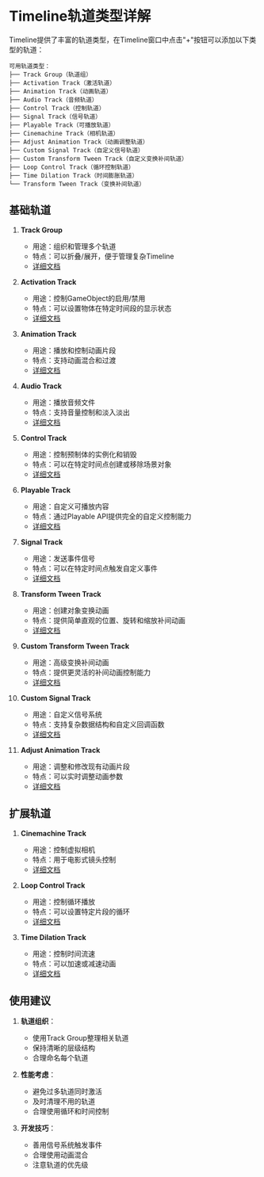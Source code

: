 # Timeline轨道类型详解

Timeline提供了丰富的轨道类型，在Timeline窗口中点击"+"按钮可以添加以下类型的轨道：

```
可用轨道类型：
├── Track Group（轨道组）
├── Activation Track（激活轨道）
├── Animation Track（动画轨道）
├── Audio Track（音频轨道）
├── Control Track（控制轨道）
├── Signal Track（信号轨道）
├── Playable Track（可播放轨道）
├── Cinemachine Track（相机轨道）
├── Adjust Animation Track（动画调整轨道）
├── Custom Signal Track（自定义信号轨道）
├── Custom Transform Tween Track（自定义变换补间轨道）
├── Loop Control Track（循环控制轨道）
├── Time Dilation Track（时间膨胀轨道）
└── Transform Tween Track（变换补间轨道）
```

## 基础轨道
1. **Track Group**
   - 用途：组织和管理多个轨道
   - 特点：可以折叠/展开，便于管理复杂Timeline
   - [详细文档](Timeline_Tracks/Track_Group.md)

2. **Activation Track**
   - 用途：控制GameObject的启用/禁用
   - 特点：可以设置物体在特定时间段的显示状态
   - [详细文档](Timeline_Tracks/Activation_Track.md)

3. **Animation Track**
   - 用途：播放和控制动画片段
   - 特点：支持动画混合和过渡
   - [详细文档](Timeline_Tracks/Animation_Track.md)

4. **Audio Track**
   - 用途：播放音频文件
   - 特点：支持音量控制和淡入淡出
   - [详细文档](Timeline_Tracks/Audio_Track.md)

5. **Control Track**
   - 用途：控制预制体的实例化和销毁
   - 特点：可以在特定时间点创建或移除场景对象
   - [详细文档](Timeline_Tracks/Control_Track.md)

6. **Playable Track**
   - 用途：自定义可播放内容
   - 特点：通过Playable API提供完全的自定义控制能力
   - [详细文档](Timeline_Tracks/Playable_Track.md)

7. **Signal Track**
   - 用途：发送事件信号
   - 特点：可以在特定时间点触发自定义事件
   - [详细文档](Timeline_Tracks/Signal_Track.md)

8. **Transform Tween Track**
   - 用途：创建对象变换动画
   - 特点：提供简单直观的位置、旋转和缩放补间动画
   - [详细文档](Timeline_Tracks/Transform_Tween_Track.md)

9. **Custom Transform Tween Track**
   - 用途：高级变换补间动画
   - 特点：提供更灵活的补间动画控制能力
   - [详细文档](Timeline_Tracks/Custom_Transform_Tween_Track.md)

10. **Custom Signal Track**
    - 用途：自定义信号系统
    - 特点：支持复杂数据结构和自定义回调函数
    - [详细文档](Timeline_Tracks/Custom_Signal_Track.md)

11. **Adjust Animation Track**
    - 用途：调整和修改现有动画片段
    - 特点：可以实时调整动画参数
    - [详细文档](Timeline_Tracks/Adjust_Animation_Track.md)

## 扩展轨道
1. **Cinemachine Track**
   - 用途：控制虚拟相机
   - 特点：用于电影式镜头控制
   - [详细文档](Timeline_Tracks/Cinemachine_Track.md)

2. **Loop Control Track**
   - 用途：控制循环播放
   - 特点：可以设置特定片段的循环
   - [详细文档](Timeline_Tracks/Loop_Control_Track.md)

3. **Time Dilation Track**
   - 用途：控制时间流速
   - 特点：可以加速或减速动画
   - [详细文档](Timeline_Tracks/Time_Dilation_Track.md)

## 使用建议
1. **轨道组织**：
   - 使用Track Group整理相关轨道
   - 保持清晰的层级结构
   - 合理命名每个轨道

2. **性能考虑**：
   - 避免过多轨道同时激活
   - 及时清理不用的轨道
   - 合理使用循环和时间控制

3. **开发技巧**：
   - 善用信号系统触发事件
   - 合理使用动画混合
   - 注意轨道的优先级 